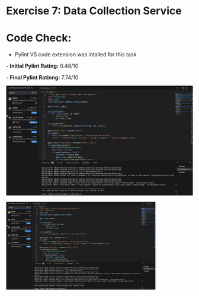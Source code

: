 # Exercise 7: Data Collection Service

# Code Check:
- Pylint VS code extension was intalled for this task

**- Initial Pylint Rating:** 0.48/10 

**- Final Pylint Ratinng:** 7.74/10

![Pylint Rating](week.7%20(datacollectionservice)/Pylint.png)

<img src="https://github.com/DatAlbertW/MSDWeekly/blob/main/week.7%20(datacollectionservice)/Pylint.png" width="80%">


